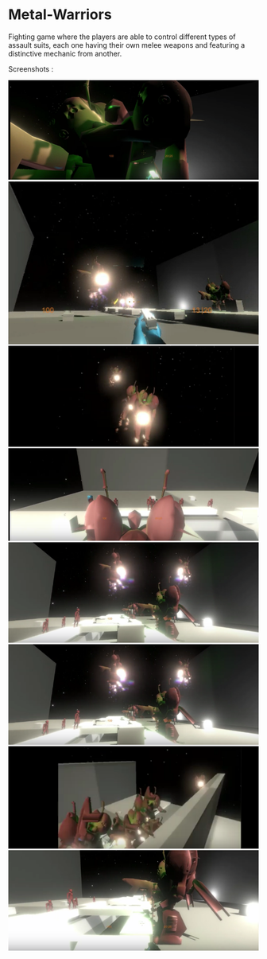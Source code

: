 # Metal-Warriors
Fighting game where the players are able to control different types of assault suits, each one having their own melee weapons and featuring a distinctive mechanic from another.

Screenshots :

![Alt text](Metal_Warriors_Screenshot_Hydro.png?raw=true "pic")
![Alt text](Metal_Warriors_Screenshot_1.png?raw=true "pic")
![Alt text](Metal_Warriors_Screenshot_2.png?raw=true "pic")
![Alt text](Metal_Warriors_Screenshot_3.png?raw=true "pic")
![Alt text](Metal_Warriors_Screenshot_4.png?raw=true "pic")
![Alt text](Metal_Warriors_Screenshot_5.png?raw=true "pic")
![Alt text](Metal_Warriors_Screenshot_6.png?raw=true "pic")
![Alt text](Metal_Warriors_Screenshot_7.png?raw=true "pic")

